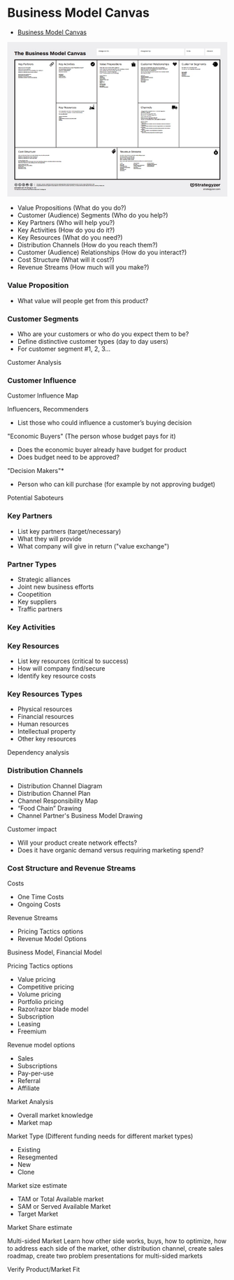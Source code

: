 # Business Model Canvas

* [Business Model Canvas](http://businessmodelgeneration.com/downloads/business_model_canvas_poster.pdf)

![](images/business-model-canvas.jpg)

* Value Propositions (What do you do?)
* Customer (Audience) Segments (Who do you help?)
* Key Partners (Who will help you?)
* Key Activities (How do you do it?)
* Key Resources (What do you need?)
* Distribution Channels (How do you reach them?)
* Customer (Audience) Relationships (How do you interact?)
* Cost Structure (What will it cost?)
* Revenue Streams (How much will you make?)

### Value Proposition
* What value will people get from this product?

### Customer Segments
* Who are your customers or who do you expect them to be?
* Define distinctive customer types (day to day users)
* For customer segment #1, 2, 3...

Customer Analysis

### Customer Influence

Customer Influence Map

Influencers, Recommenders
* List those who could influence a customer’s buying decision

"Economic Buyers" (The person whose budget pays for it)
* Does the economic buyer already have budget for product
* Does budget need to be approved?

"Decision Makers"* 
* Person who can kill purchase (for example by not approving budget)

Potential Saboteurs

### Key Partners
* List key partners (target/necessary) 
* What they will provide
* What company will give in return ("value exchange")

### Partner Types
* Strategic alliances
* Joint new business efforts
* Coopetition
* Key suppliers
* Traffic partners

### Key Activities

### Key Resources
* List key resources (critical to success)
* How will company find/secure
* Identify key resource costs

### Key Resources Types

* Physical resources
* Financial resources
* Human resources
* Intellectual property
* Other key resources

Dependency analysis

### Distribution Channels
* Distribution Channel Diagram
* Distribution Channel Plan
* Channel Responsibility Map
* “Food Chain” Drawing
* Channel Partner's Business Model Drawing

Customer impact
* Will your product create network effects?
* Does it have organic demand versus requiring marketing spend?

### Cost Structure and Revenue Streams

Costs
* One Time Costs
* Ongoing Costs

Revenue Streams
* Pricing Tactics options
* Revenue Model Options

Business Model, Financial Model

Pricing Tactics options
* Value pricing
* Competitive pricing
* Volume pricing
* Portfolio pricing
* Razor/razor blade model
* Subscription
* Leasing
* Freemium

Revenue model options
* Sales
* Subscriptions
* Pay-per-use
* Referral
* Affiliate

Market Analysis
* Overall market knowledge
* Market map

Market Type (Different funding needs for different market types)
* Existing
* Resegmented
* New
* Clone

Market size estimate
* TAM or Total Available market
* SAM or Served Available Market
* Target Market

Market Share estimate

Multi-sided Market
Learn how other side works, buys, how to optimize, how to address each side of the market, other distribution channel, create sales roadmap, create two problem presentations for multi-sided markets

Verify Product/Market Fit
